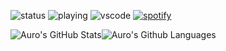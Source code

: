 ![status](https://dev.discordprofiles.me/badge/status/686993057656209426?simple=true)
![playing](https://dev.discordprofiles.me/badge/playing/686993057656209426)
![vscode](https://dev.discordprofiles.me/badge/vscode/686993057656209426)
[![spotify](https://dev.discordprofiles.me/badge/spotify/686993057656209426)](https://dev.discordprofiles.me/openspotify/686993057656209426)

![Auro's GitHub Stats](https://github-readme-stats.vercel.app/api?username=A9roDev&show_icons=true&theme=tokyonight)![Auro's Github Languages](https://github-readme-stats.vercel.app/api/top-langs/?username=A9roDev&theme=tokyonight)
